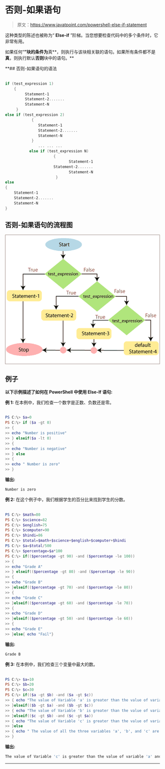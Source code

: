 # 否则-如果语句

> 原文：<https://www.javatpoint.com/powershell-else-if-statement>

这种类型的陈述也被称为“ **Else-if** ”阶梯。当您想要检查代码中的多个条件时，它非常有用。

如果任何“**”块的条件为**真**，则执行与该块相关联的语句。如果所有条件都不是**真**，则执行默认**否则**块中的语句。**

 **## 否则-如果语句的语法

```powershell

if (test_expression 1)
    {
         Statement-1
         Statement-2.......
         Statement-N
     }
else if (test_expression 2)
            {
               Statement-1
               Statement-2.......
               Statement-N            
            }
               ... ... ...
           else if (test_expression N)
                      {
                             Statement-1
              	      Statement-2.......
                             Statement-N
                       }
else
{
    Statement-1
    Statement-2.......
    Statement-N
}

```

## 否则-如果语句的流程图

![PowerShell Else-if Statement](img/11296c1c234b8512bba203518693e930.png)

## 例子

**以下示例描述了如何在 PowerShell 中使用 Else-If 语句:**

**例 1:** 在本例中，我们检查一个数字是正数、负数还是零。

```powershell

PS C:\> $a=0
PS C:\> if ($a -gt 0)
>> {
>> echo "Number is positive"
>> } elseif($a -lt 0)
>> {
>> echo "Number is negative"
>> } else
>> {
>> echo " Number is zero"
>> }

```

**输出:**

```powershell
Number is zero

```

**例 2:** 在这个例子中，我们根据学生的百分比来找到学生的分数。

```powershell

PS C:\> $math=80
PS C:\> $science=82
PS C:\> $english=75
PS C:\> $computer=90
PS C:\> $hindi=86
PS C:\> $total=$math+$science+$english+$computer+$hindi
PS C:\> $a=$total/500
PS C:\> $percentage=$a*100
PS C:\> if(($percentage -gt 90) -and ($percentage -le 100))
>> {
>> echo "Grade A"
>> } elseif(($percentage -gt 80) -and ($percentage -le 90))
>> {
>> echo "Grade B"
>> }elseif(($percentage -gt 70) -and ($percentage -le 80))
>> {
>> echo "Grade C"
>> }elseif(($percentage -gt 60) -and ($percentage -le 70))
>> {
>> echo "Grade D"
>> }elseif(($percentage -gt 50) -and ($percentage -le 60))
>> {
>> echo "Grade E"
>> }else{ echo "Fail"}

```

**输出:**

```powershell
Grade B

```

**例 3:** 在本例中，我们检查三个变量中最大的数。

```powershell

PS C:\> $a=10
PS C:\> $b=20
PS C:\> $c=30
PS C:\> if(($a -gt $b) -and ($a -gt $c))
>> { echo "The value of Variable 'a' is greater than the value of variable 'b' and 'c'."
>> }elseif(($b -gt $a) -and ($b -gt $c))
>> { echo "The value of Variable 'b' is greater than the value of variable 'a' and 'c'."
>> }elseif(($c -gt $b) -and ($c -gt $a))
>> { echo "The value of Variable 'c' is greater than the value of variable 'a' and 'b'."
>> }else
>> { echo " The value of all the three variables 'a', 'b', and 'c' are equal."
>> }

```

**输出:**

```powershell
The value of Variable 'c' is greater than the value of variable 'a' and 'b'.

```

* * ***